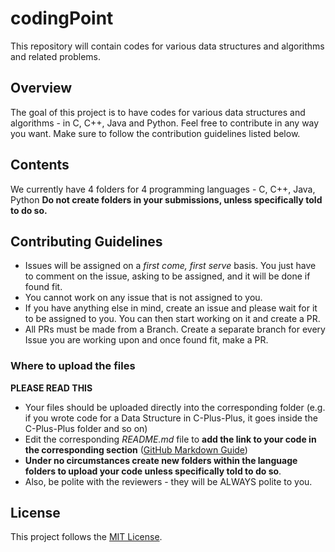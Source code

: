 # codingPoint
This repository will contain codes for various data structures and algorithms and related problems.


## Overview

The goal of this project is to have codes for various data structures and algorithms - in C, C++, Java and Python. 
Feel free to contribute in any way you want.
Make sure to follow the contribution guidelines listed below.

## Contents

We currently have 4 folders for 4 programming languages - C, C++, Java, Python
**Do not create folders in your submissions, unless specifically told to do so.**

## Contributing Guidelines

- Issues will be assigned on a _first come, first serve_ basis. You just have to comment on the issue, asking to be assigned, and it will be done if found fit.
- You cannot work on any issue that is not assigned to you.
- If you have anything else in mind, create an issue and please wait for it to be assigned to you. You can then start working on it and create a PR.
- All PRs must be made from a Branch. Create a separate branch for every Issue you are working upon and once found fit, make a PR.

### Where to upload the files

**PLEASE READ THIS**

- Your files should be uploaded directly into the corresponding folder (e.g. if you wrote code for a Data Structure in C-Plus-Plus, it goes inside the C-Plus-Plus folder and so on)
- Edit the corresponding _README.md_ file to **add the link to your code in the corresponding section** ([GitHub Markdown Guide](https://guides.github.com/features/mastering-markdown/))
- **Under no circumstances create new folders within the language folders to upload your code unless specifically told to do so**.
- Also, be polite with the reviewers - they will be ALWAYS polite to you.

## License

This project follows the [MIT License](/LICENSE).
